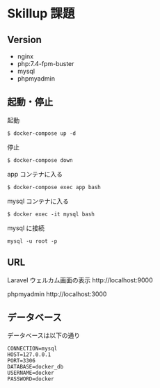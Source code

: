 # Skillup 課題

## Version

-   nginx
-   php:7.4-fpm-buster
-   mysql
-   phpmyadmin

## 起動・停止

起動

```
$ docker-compose up -d
```

停止

```
$ docker-compose down
```

app コンテナに入る

```
$ docker-compose exec app bash
```

mysql コンテナに入る

```
$ docker exec -it mysql bash
```

mysql に接続

```
mysql -u root -p
```

## URL

Laravel ウェルカム画面の表示 http://localhost:9000

phpmyadmin http://localhost:3000

## データベース

データベースは以下の通り

```
CONNECTION=mysql
HOST=127.0.0.1
PORT=3306
DATABASE=docker_db
USERNAME=docker
PASSWORD=docker
```
